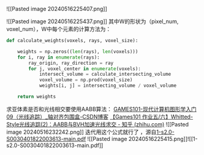 ![[Pasted image 20240516225407.png]]

![[Pasted image 20240516225437.png]]
其中W的形状为（pixel_num, voxel_num），W中每个元素的计算方法为：
```python
def calculate_weights(voxels, rays, voxel_size):

    weights = np.zeros((len(rays), len(voxels)))
    for i, ray in enumerate(rays):
        ray_origin, ray_direction = ray
        for j, voxel_center in enumerate(voxels):
            intersect_volume = calculate_intersecting_volume
            voxel_volume = np.prod(voxel_size)
            weights[i, j] = intersecting_volume / voxel_volume

    return weights

```
求亚体素是否和光线相交要使用AABB算法：
[GAMES101-现代计算机图形学入门09（光线追踪）_轴对齐包围盒-CSDN博客](https://blog.csdn.net/qq_62214161/article/details/129505762)
[【Games101 作业五/六】Whitted-Style光线追踪(2)：AABB与BVH加速光线求交 - 知乎 (zhihu.com)](https://zhuanlan.zhihu.com/p/691928039)
![[Pasted image 20240516232242.png]]
迭代用这个公式就行了 ，源自[1-s2.0-S0030401822003613-main.pdf](file:///D:/Desktop/1-s2.0-S0030401822003613-main.pdf)
![[Pasted image 20240516225415.png]]![[1-s2.0-S0030401822003613-main.pdf]]